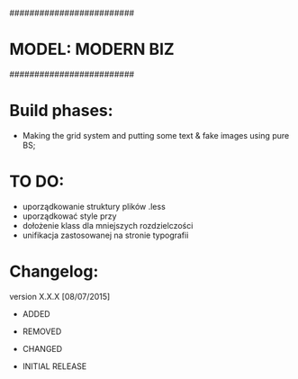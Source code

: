 #########################
#   MODEL: MODERN BIZ   #
#########################

Build phases:
=============
- Making the grid system and putting some text & fake images using pure BS;

TO DO:
=============
- uporządkowanie struktury plików .less
- uporządkować style przy <body>
- dołożenie klass dla mniejszych rozdzielczości
- unifikacja zastosowanej na stronie typografii

Changelog:
==========

version X.X.X [08/07/2015]
- ADDED
- REMOVED
- CHANGED

- INITIAL RELEASE